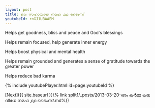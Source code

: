 ```yaml
---
layout: post
title: ഓം സഹായായ നമഹ ൧൧ ടൈംസ്
youtubeId: rnGJ1UBAAEM
---
```

 
 
Helps get goodness, bliss and peace and God's blessings
 
Helps remain focused, help generate inner energy 
 
Helps boost physical and mental health 
 
Helps remain grounded and generates a sense of gratitude towards the greater power 
 
Helps reduce bad karma
 
 
 
 


{% include youtubePlayer.html id=page.youtubeId %}
 
[Next]({{ site.baseurl }}{% link  split1/_posts/2013-03-20-ഓം കർമ്മ കല വിധേ നമഹ ൧൧ ടൈംസ്.md%})
 
